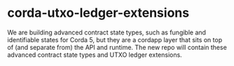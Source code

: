 # corda-utxo-ledger-extensions
We are building advanced contract state types, such as fungible and identifiable states for Corda 5, but they are a cordapp layer that sits on top of (and separate from) the API and runtime.  The new repo will contain these advanced contract state types and UTXO ledger extensions.
